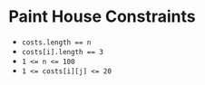 # Paint House Constraints

-   `costs.length == n`
-   `costs[i].length == 3`
-   `1 <= n <= 100`
-   `1 <= costs[i][j] <= 20`